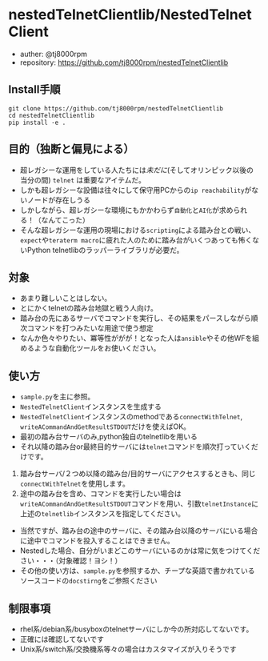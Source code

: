 # nestedTelnetClientlib/NestedTelnetClient

- auther: @tj8000rpm
- repository: https://github.com/tj8000rpm/nestedTelnetClientlib

## Install手順

```terminal
git clone https://github.com/tj8000rpm/nestedTelnetClientlib
cd nestedTelnetClientlib
pip install -e .
```

## 目的（独断と偏見による）
- 超レガシーな運用をしている人たちには*未だに*(そしてオリンピック以後の当分の間) ``telnet`` は重要なアイテムだ。
- しかも超レガシーな設備は往々にして保守用PCからの``ip reachability``がないノードが存在しうる
- しかしながら、超レガシーな環境にもかかわらず``自動化``と``AI化``が求められる！（なんてこった）
- そんな超レガシーな運用の現場における``scripting``による踏み台との戦い、``expect``や``teraterm macro``に疲れた人のために踏み台がいくつあっても怖くないPython telnetlibのラッパーライブラリが必要だ。

## 対象
- あまり難しいことはしない。
- とにかくtelnetの踏み台地獄と戦う人向け。
- 踏み台の先にあるサーバでコマンドを実行し、その結果をパースしながら順次コマンドを打つみたいな用途で使う想定
- なんか色々やりたい、冪等性ががが！となった人は``ansible``やその他WFを組めるような自動化ツールをお使いください。

## 使い方
- ``sample.py``を主に参照。
- ``NestedTelnetClient``インスタンスを生成する
- ``NestedTelnetClient``インスタンスのmethodである``connectWithTelnet``, ``writeACommandAndGetResultSTDOUT``だけを使えばOK。
- 最初の踏み台サーバのみ,python独自のtelnetlibを用いる
- それ以降の踏み台or最終目的サーバには``telnet``コマンドを順次打っていくだけです。

1. 踏み台サーバ/２つめ以降の踏み台/目的サーバにアクセスするときも、同じ``connectWithTelnet``を使用します。
2. 途中の踏み台を含め、コマンドを実行したい場合は``writeACommandAndGetResultSTDOUT``コマンドを用い、引数``telnetInstance``に上述の``telnetlib``インスタンスを指定してください。

- 当然ですが、踏み台の途中のサーバに、その踏み台以降のサーバにいる場合に途中でコマンドを投入することはできません。
- Nestedした場合、自分がいまどこのサーバにいるのかは常に気をつけてください・・・（対象確認！ヨシ！）
- その他の使い方は、``sample.py``を参照するか、チープな英語で書かれているソースコードの``docstirng``をご参照ください

## 制限事項
- rhel系/debian系/busyboxのtelnetサーバにしか今の所対応してないです。
 - 正確には確認してないです
- Unix系/switch系/交換機系等々の場合はカスタマイズが入りそうです
